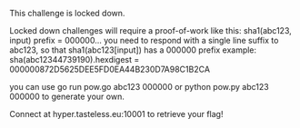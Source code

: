 This challenge is locked down.

Locked down challenges will require a proof-of-work like this: sha1(abc123, input) prefix = 000000... you need to respond with a single line suffix to abc123, so that sha1(abc123[input]) has a 000000 prefix example: sha(abc12344739190).hexdigest = 000000872D5625DEE5FD0EA44B230D7A98C1B2CA

you can use go run pow.go abc123 000000 or python pow.py abc123 000000 to generate your own.

Connect at hyper.tasteless.eu:10001 to retrieve your flag!
